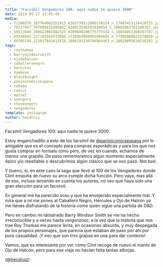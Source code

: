 ```yaml
---
title: "Facsímil Vengadores 100: aquí nadie te quiere 3000"
date: 2019-09-17 13:41:48
media: 
  - 71209278_187764082251915_6362739511086170214_n_17883411118420735.jpg
  - 70127967_767908476995843_816023546393816454_n_18065063761149167.jpg
  - 69513840_390422901882325_8209608206775777434_n_18034051360207707.jpg
  - 69548843_227105564933066_2738964989465966601_n_17900880625374020.jpg
  - 69705749_121017842613518_1066191230786904463_n_18028095610216283.jpg
tags: 
  - roythomas
  - barrywindsorsmith
  - ojodehalcon
  - caballeronegro
  - hercules
  - hawkeye
  - blackknight
  - paninicomicsespana
  - tebeos
  - comics
  - marvel
  - avengers
  - theavengers
  - vengadores
template: instagram
author: hecdruiz
---
```


Facsímil Vengadores 100: aquí nadie te quiere 3000.

Estoy enganchadillo a esto de los facsímil de [@paninicomicsespana](https://instagram.com/paninicomicsespana) por lo amigable que es el concepto para compras esporádicas y para los que nos gusta comprar en formato tomo pero, de vez en cuando, echamos de menos una grapilla. De paso rememoramos algún momento especialmente épico y/o reseñable o descubrimos algún clásico que se nos pasó. Not bad.

Y bueno, sí, en este caso la saga que llevó al 100 de los Vengadores donde Clint empuña de nuevo su arco cumple dicha función. Pero vaya, mas allá de eso, incluso teniendo en cuenta los autores, no veo que haya sido una gran elección para un facsímil.

En general me ha parecido soso y que ha envejecido especialmente mal. Y mira que a mí me pones al Caballero Negro, Hércules y Ojo de Halcón ya me tienes disfrutando de la historia como quien sigue una partida de D&D.

Pero en cambio mi idolatrado Barry Windsor Smith se me ha hecho irreconocible y a veces hasta vergonzoso, a la vez que la historia que nos trae Roy Thomas me parece lenta, en ocasiones absurda, y muy despegada de los propios personajes, que parecía que estaban de paso por ahí por pura casualidad. ¡Y eso que son tres grapas en una para dar contexto!

Vamos, que es interesante por ver cómo Clint recoge de nuevo el manto de Ojo de Halcón, pero para ese viaje no hacían falta tantas alforjas.

([@hecdruiz](https://instagram.com/hecdruiz))
